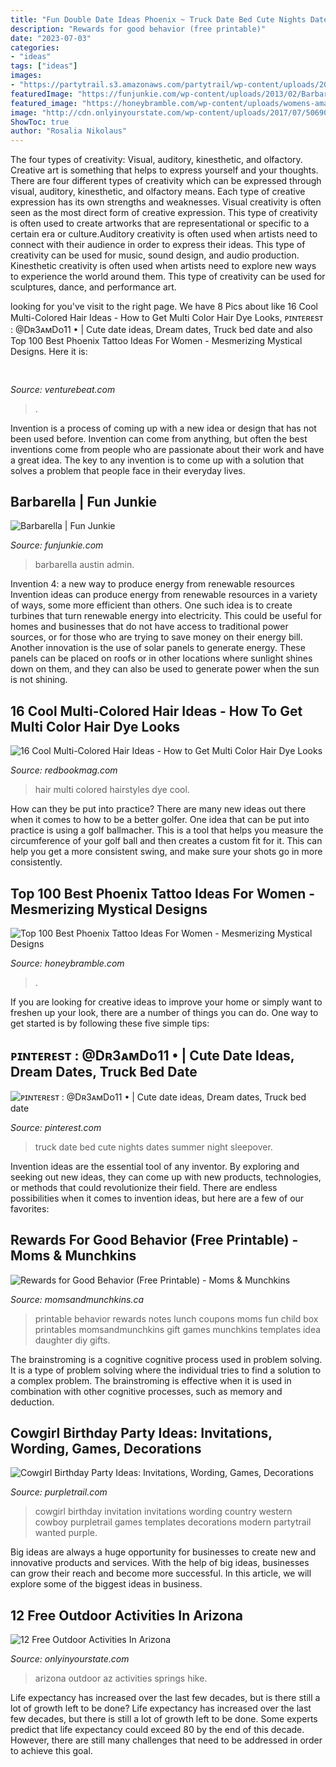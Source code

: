 ```yaml
---
title: "Fun Double Date Ideas Phoenix ~ Truck Date Bed Cute Nights Dates Summer Night Sleepover"
description: "Rewards for good behavior (free printable)"
date: "2023-07-03"
categories:
- "ideas"
tags: ["ideas"]
images:
- "https://partytrail.s3.amazonaws.com/partytrail/wp-content/uploads/2015/06/design_1434669428375_1207990_1_large_elegant.jpg"
featuredImage: "https://funjunkie.com/wp-content/uploads/2013/02/Barbarella-2.jpg"
featured_image: "https://honeybramble.com/wp-content/uploads/womens-amazing-phoenix-tattoo-on-legs.jpg"
image: "http://cdn.onlyinyourstate.com/wp-content/uploads/2017/07/5069073196_6e2d586b92_b.jpg"
ShowToc: true
author: "Rosalia Nikolaus"
---
```



The four types of creativity: Visual, auditory, kinesthetic, and olfactory.
Creative art is something that helps to express yourself and your thoughts. There are four different types of creativity which can be expressed through visual, auditory, kinesthetic, and olfactory means. Each type of creative expression has its own strengths and weaknesses. Visual creativity is often seen as the most direct form of creative expression. This type of creativity is often used to create artworks that are representational or specific to a certain era or culture.Auditory creativity is often used when artists need to connect with their audience in order to express their ideas. This type of creativity can be used for music, sound design, and audio production. Kinesthetic creativity is often used when artists need to explore new ways to experience the world around them. This type of creativity can be used for sculptures, dance, and performance art.

	

		
looking for  you've visit to the right page. We have 8 Pics about  like 16 Cool Multi-Colored Hair Ideas - How to Get Multi Color Hair Dye Looks, ᴘɪɴᴛᴇʀᴇsᴛ : @Dʀ3ᴀᴍDᴏ11 • | Cute date ideas, Dream dates, Truck bed date and also Top 100 Best Phoenix Tattoo Ideas For Women - Mesmerizing Mystical Designs. Here it is:
		
    
## 

<img loading=lazy src="https://venturebeat.com/wp-content/uploads/2018/12/DfGtlDKW0AALxnR.jpg?w=800" onerror="this.onerror=null;this.src='https://tse2.mm.bing.net/th?id=OIP.q-8bGSNNa3u3IKVIYiDrvAHaE8&amp;pid=15.1';" alt="">

_Source: venturebeat.com_

>. 

	

Invention is a process of coming up with a new idea or design that has not been used before. Invention can come from anything, but often the best inventions come from people who are passionate about their work and have a great idea. The key to any invention is to come up with a solution that solves a problem that people face in their everyday lives.

    
## Barbarella | Fun Junkie

<img loading=lazy src="https://funjunkie.com/wp-content/uploads/2013/02/Barbarella-2.jpg" onerror="this.onerror=null;this.src='https://tse1.mm.bing.net/th?id=OIP.6nVRVeiqGJfOyJym331lfAHaFj&amp;pid=15.1';" alt="Barbarella | Fun Junkie">

_Source: funjunkie.com_

>barbarella austin admin. 

	

Invention 4: a new way to produce energy from renewable resources
Invention ideas can produce energy from renewable resources in a variety of ways, some more efficient than others. One such idea is to create turbines that turn renewable energy into electricity. This could be useful for homes and businesses that do not have access to traditional power sources, or for those who are trying to save money on their energy bill. Another innovation is the use of solar panels to generate energy. These panels can be placed on roofs or in other locations where sunlight shines down on them, and they can also be used to generate power when the sun is not shining.

    
## 16 Cool Multi-Colored Hair Ideas - How To Get Multi Color Hair Dye Looks

<img loading=lazy src="http://rbk.h-cdn.co/assets/16/02/gettyimages-452234448.jpg" onerror="this.onerror=null;this.src='https://tse4.mm.bing.net/th?id=OIP.VjtfxW0kvLyyLPtRdK7sUgHaLH&amp;pid=15.1';" alt="16 Cool Multi-Colored Hair Ideas - How to Get Multi Color Hair Dye Looks">

_Source: redbookmag.com_

>hair multi colored hairstyles dye cool. 

	

How can they be put into practice?
There are many new ideas out there when it comes to how to be a better golfer. One idea that can be put into practice is using a golf ballmacher. This is a tool that helps you measure the circumference of your golf ball and then creates a custom fit for it. This can help you get a more consistent swing, and make sure your shots go in more consistently.

    
## Top 100 Best Phoenix Tattoo Ideas For Women - Mesmerizing Mystical Designs

<img loading=lazy src="https://honeybramble.com/wp-content/uploads/womens-amazing-phoenix-tattoo-on-legs.jpg" onerror="this.onerror=null;this.src='https://tse3.mm.bing.net/th?id=OIP.iXhZjrmNVrMnykTL4QWMBgHaJQ&amp;pid=15.1';" alt="Top 100 Best Phoenix Tattoo Ideas For Women - Mesmerizing Mystical Designs">

_Source: honeybramble.com_

>. 

	

If you are looking for creative ideas to improve your home or simply want to freshen up your look, there are a number of things you can do. One way to get started is by following these five simple tips: 

    
## ᴘɪɴᴛᴇʀᴇsᴛ : @Dʀ3ᴀᴍDᴏ11 • | Cute Date Ideas, Dream Dates, Truck Bed Date

<img loading=lazy src="https://i.pinimg.com/originals/07/db/b7/07dbb7418b8bd45c429495091a293ad6.jpg" onerror="this.onerror=null;this.src='https://tse3.mm.bing.net/th?id=OIP.aDp5z0Mu_IQtASSqdeq7jwHaJ4&amp;pid=15.1';" alt="ᴘɪɴᴛᴇʀᴇsᴛ : @Dʀ3ᴀᴍDᴏ11 • | Cute date ideas, Dream dates, Truck bed date">

_Source: pinterest.com_

>truck date bed cute nights dates summer night sleepover. 

	

Invention ideas are the essential tool of any inventor. By exploring and seeking out new ideas, they can come up with new products, technologies, or methods that could revolutionize their field. There are endless possibilities when it comes to invention ideas, but here are a few of our favorites:

    
## Rewards For Good Behavior (Free Printable) - Moms &amp; Munchkins

<img loading=lazy src="https://www.momsandmunchkins.ca/wp-content/uploads/2012/08/printable-lunch-notes.jpg" onerror="this.onerror=null;this.src='https://tse4.mm.bing.net/th?id=OIP.P_bSjfIbiSgDRHhRV5TITAAAAA&amp;pid=15.1';" alt="Rewards for Good Behavior (Free Printable) - Moms &amp; Munchkins">

_Source: momsandmunchkins.ca_

>printable behavior rewards notes lunch coupons moms fun child box printables momsandmunchkins gift games munchkins templates idea daughter diy gifts. 

	

The brainstroming is a cognitive cognitive process used in problem solving. It is a type of problem solving where the individual tries to find a solution to a complex problem. The brainstroming is effective when it is used in combination with other cognitive processes, such as memory and deduction.

    
## Cowgirl Birthday Party Ideas: Invitations, Wording, Games, Decorations

<img loading=lazy src="https://partytrail.s3.amazonaws.com/partytrail/wp-content/uploads/2015/06/design_1434669428375_1207990_1_large_elegant.jpg" onerror="this.onerror=null;this.src='https://tse3.mm.bing.net/th?id=OIP.PhTGtTiFFRdh3kjbP1xaBgHaKP&amp;pid=15.1';" alt="Cowgirl Birthday Party Ideas: Invitations, Wording, Games, Decorations">

_Source: purpletrail.com_

>cowgirl birthday invitation invitations wording country western cowboy purpletrail games templates decorations modern partytrail wanted purple. 

	

Big ideas are always a huge opportunity for businesses to create new and innovative products and services. With the help of big ideas, businesses can grow their reach and become more successful. In this article, we will explore some of the biggest ideas in business.

    
## 12 Free Outdoor Activities In Arizona

<img loading=lazy src="http://cdn.onlyinyourstate.com/wp-content/uploads/2017/07/5069073196_6e2d586b92_b.jpg" onerror="this.onerror=null;this.src='https://tse3.mm.bing.net/th?id=OIP.V1VCzWexThOfHYwaTqVvUgHaLJ&amp;pid=15.1';" alt="12 Free Outdoor Activities In Arizona">

_Source: onlyinyourstate.com_

>arizona outdoor az activities springs hike. 

	

Life expectancy has increased over the last few decades, but is there still a lot of growth left to be done?
Life expectancy has increased over the last few decades, but there is still a lot of growth left to be done. Some experts predict that life expectancy could exceed 80 by the end of this decade. However, there are still many challenges that need to be addressed in order to achieve this goal.

